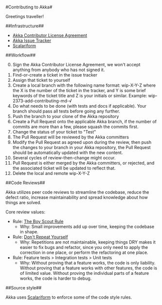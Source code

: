 #Contributing to Akka#

Greetings traveller!

##Infrastructure##

* [Akka Contributor License Agreement](www.typesafe.com/contribute/cla)
* [Akka Issue Tracker](http://doc.akka.io/docs/akka/current/project/issue-tracking.html)
* [Scalariform](https://github.com/mdr/scalariform)

##Workflow##

0. Sign the Akka Contributor License Agreement,
   we won't accept anything from anybody who has not signed it.
1. Find-or-create a ticket in the issue tracker
2. Assign that ticket to yourself
3. Create a local branch with the following name format: wip-X-Y-Z
   where the X is the number of the ticket in the tracker,
   and Y is some brief keywords of the ticket title and Z is your initials or similar.
   Example: wip-2373-add-contributing-md-√
4. Do what needs to be done (with tests and docs if applicable).
   Your branch should pass all tests before going any further.
5. Push the branch to your clone of the Akka repository
6. Create a Pull Request onto the applicable Akka branch,
   if the number of commits are more than a few, please squash the
   commits first.
7. Change the status of your ticket to "Test"
8. The Pull Request will be reviewed by the Akka committers
9. Modify the Pull Request as agreed upon during the review,
   then push the changes to your branch in your Akka repository,
   the Pull Request should be automatically updated with the new
   content.
10. Several cycles of review-then-change might occur.
11. Pull Request is either merged by the Akka committers,
    or rejected, and the associated ticket will be updated to
    reflect that.
12. Delete the local and remote wip-X-Y-Z

##Code Reviews##

Akka utilizes peer code reviews to streamline the codebase, reduce the defect ratio,
increase maintainability and spread knowledge about how things are solved.

Core review values:

* Rule: [The Boy Scout Rule](http://programmer.97things.oreilly.com/wiki/index.php/The_Boy_Scout_Rule)
  - Why: Small improvements add up over time, keeping the codebase in shape.
* Rule: [Don't Repeat Yourself](http://programmer.97things.oreilly.com/wiki/index.php/Don't_Repeat_Yourself)
  - Why: Repetitions are not maintainable, keeping things DRY makes it easier to fix bugs and refactor,
  since you only need to apply the correction in one place, or perform the refactoring at one place.
* Rule: Feature tests > Integration tests > Unit tests
  - Why: Without proving that a feature works, the code is only liability.
         Without proving that a feature works with other features, the code is of limited value.
         Without proving the individual parts of a feature works, the code is harder to debug.

##Source style##

Akka uses [Scalariform](https://github.com/mdr/scalariform) to enforce some of the code style rules.